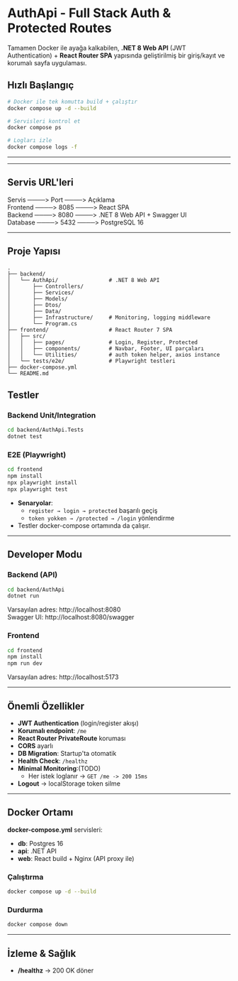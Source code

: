 # AuthApi - Full Stack Auth & Protected Routes

Tamamen Docker ile ayağa kalkabilen, **.NET 8 Web API** (JWT Authentication) + **React Router SPA** yapısında geliştirilmiş bir giriş/kayıt ve korumalı sayfa uygulaması.

##  Hızlı Başlangıç

```bash
# Docker ile tek komutta build + çalıştır
docker compose up -d --build

# Servisleri kontrol et
docker compose ps

# Logları izle
docker compose logs -f
```

---



---

## Servis URL'leri

 Servis    ────> Port ────>  Açıklama                     
 Frontend  ────> 8085 ────>  React SPA                    
 Backend   ────> 8080 ────>  .NET 8 Web API + Swagger UI  
 Database  ────> 5432 ────>  PostgreSQL 16                

---


## Proje Yapısı

```
.
├── backend/
│   └── AuthApi/                # .NET 8 Web API
│       ├── Controllers/
│       ├── Services/
│       ├── Models/
│       ├── Dtos/
│       ├── Data/
│       ├── Infrastructure/     # Monitoring, logging middleware
│       └── Program.cs
├── frontend/                   # React Router 7 SPA
│   ├── src/
│   │   ├── pages/              # Login, Register, Protected
│   │   ├── components/         # Navbar, Footer, UI parçaları
│   │   └── Utilities/          # auth token helper, axios instance
│   └── tests/e2e/              # Playwright testleri
├── docker-compose.yml
└── README.md
```

## Testler

### Backend Unit/Integration
```bash
cd backend/AuthApi.Tests
dotnet test
```

### E2E (Playwright)
```bash
cd frontend
npm install
npx playwright install
npx playwright test
```
- **Senaryolar**:
  - `register → login → protected` başarılı geçiş
  - `token yokken → /protected → /login` yönlendirme
- Testler docker-compose ortamında da çalışır.

---


## Developer Modu

### Backend (API)
```bash
cd backend/AuthApi
dotnet run
```
Varsayılan adres: http://localhost:8080  
Swagger UI: http://localhost:8080/swagger

### Frontend
```bash
cd frontend
npm install
npm run dev
```
Varsayılan adres: http://localhost:5173

---

## Önemli Özellikler

- **JWT Authentication** (login/register akışı)
- **Korumalı endpoint**: `/me`
- **React Router PrivateRoute** koruması
- **CORS** ayarlı
- **DB Migration**: Startup'ta otomatik
- **Health Check**: `/healthz`
- **Minimal Monitoring**:(TODO)
  - Her istek loglanır → `GET /me -> 200 15ms`
- **Logout** → localStorage token silme

---



## Docker Ortamı

**docker-compose.yml** servisleri:
- **db**: Postgres 16
- **api**: .NET API
- **web**: React build + Nginx (API proxy ile)

### Çalıştırma
```bash
docker compose up -d --build
```

### Durdurma
```bash
docker compose down
```

---

## İzleme & Sağlık
- **/healthz** → 200 OK döner